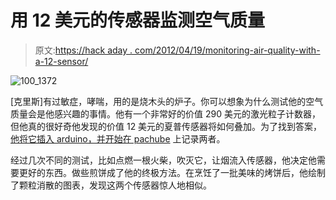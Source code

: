 # 用 12 美元的传感器监测空气质量

> 原文:[https://hack aday . com/2012/04/19/monitoring-air-quality-with-a-12-sensor/](https://hackaday.com/2012/04/19/monitoring-air-quality-with-a-12-sensor/)

![](../Images/286ce8a3dde7eb665e96d860ba4ae5f7.png "100_1372")

[克里斯]有过敏症，哮喘，用的是烧木头的炉子。你可以想象为什么测试他的空气质量会是他感兴趣的事情。他有一个非常好的价值 290 美元的激光粒子计数器，但他真的很好奇他发现的价值 12 美元的夏普传感器将如何叠加。为了找到答案，[他将它插入 arduino，并开始在 pachube](http://www.howmuchsnow.com/arduino/airquality/) 上记录两者。

经过几次不同的测试，比如点燃一根火柴，吹灭它，让烟流入传感器，他决定他需要更好的东西。做些煎饼成了他的终极方法。在烹饪了一批美味的烤饼后，他绘制了颗粒消散的图表，发现这两个传感器惊人地相似。